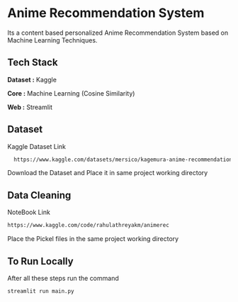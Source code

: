 
# Anime Recommendation System

Its a content based personalized Anime Recommendation System based on Machine Learning Techniques.




## Tech Stack

**Dataset :** Kaggle

**Core :** Machine Learning (Cosine Similarity)

**Web :** Streamlit

## Dataset

Kaggle Dataset Link

```bash
  https://www.kaggle.com/datasets/mersico/kagemura-anime-recommendation-dataset-kard
```
Download the Dataset and Place it in same project working directory

## Data Cleaning

NoteBook Link
```bash
https://www.kaggle.com/code/rahulathreyakm/animerec
```
Place the Pickel files in the same project working directory

## To Run Locally

After all these steps run the command
```bash
streamlit run main.py
```

